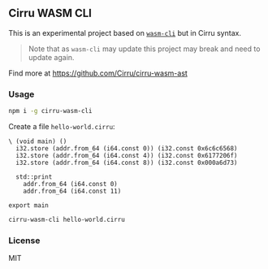 
Cirru WASM CLI
----

This is an experimental project based on [`wasm-cli`][cli] but in Cirru syntax.

> Note that as `wasm-cli` may update this project may break and need to update again.

[cli]: https://github.com/indutny/wasm-cli/

Find more at https://github.com/Cirru/cirru-wasm-ast

### Usage

```bash
npm i -g cirru-wasm-cli
```

Create a file `hello-world.cirru`:

```cirru
\ (void main) ()
  i32.store (addr.from_64 (i64.const 0)) (i32.const 0x6c6c6568)
  i32.store (addr.from_64 (i64.const 4)) (i32.const 0x6177206f)
  i32.store (addr.from_64 (i64.const 8)) (i32.const 0x000a6d73)

  std::print
    addr.from_64 (i64.const 0)
    addr.from_64 (i64.const 11)

export main
```

```bash
cirru-wasm-cli hello-world.cirru
```

### License

MIT
